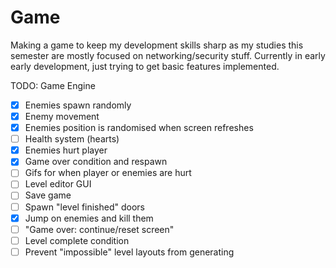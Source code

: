 # Game
Making a game to keep my development skills sharp as my studies this semester are mostly focused on networking/security stuff. Currently in early early development, just trying to get basic features implemented.

TODO: Game Engine

- [x] Enemies spawn randomly
- [x] Enemy movement
- [x] Enemies position is randomised when screen refreshes
- [ ] Health system (hearts)
- [x] Enemies hurt player
- [x] Game over condition and respawn
- [ ] Gifs for when player or enemies are hurt
- [ ] Level editor GUI
- [ ] Save game
- [ ] Spawn "level finished" doors
- [x] Jump on enemies and kill them
- [ ] "Game over: continue/reset screen"
- [ ] Level complete condition 
- [ ] Prevent "impossible" level layouts from generating
